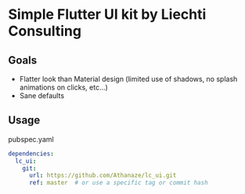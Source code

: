 # Simple Flutter UI kit by Liechti Consulting

## Goals

- Flatter look than Material design (limited use of shadows, no splash animations on clicks, etc...)
- Sane defaults

## Usage

pubspec.yaml

```yaml
dependencies:
  lc_ui:
    git:
      url: https://github.com/Athanaze/lc_ui.git
      ref: master  # or use a specific tag or commit hash
```
